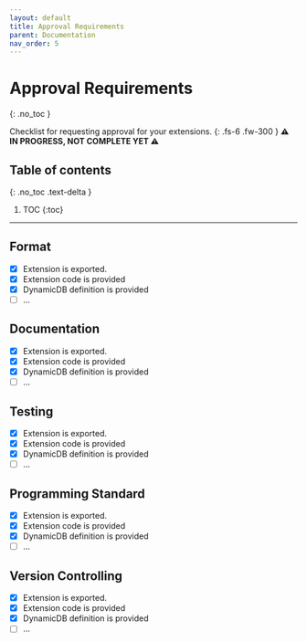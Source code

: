 ```yaml
---
layout: default
title: Approval Requirements
parent: Documentation
nav_order: 5
---
```


# Approval Requirements
{: .no_toc }

Checklist for requesting approval for your extensions.
{: .fs-6 .fw-300 }
**⚠️ ️️IN PROGRESS, NOT COMPLETE YET ⚠️**

## Table of contents
{: .no_toc .text-delta }

1. TOC
{:toc}

---

## Format
- [x] Extension is exported.
- [x] Extension code is provided
- [x] DynamicDB definition is provided
- [ ] ...

## Documentation
- [x] Extension is exported.
- [x] Extension code is provided
- [x] DynamicDB definition is provided
- [ ] ...

## Testing
- [x] Extension is exported.
- [x] Extension code is provided
- [x] DynamicDB definition is provided
- [ ] ...

## Programming Standard
- [x] Extension is exported.
- [x] Extension code is provided
- [x] DynamicDB definition is provided
- [ ] ...

## Version Controlling
- [x] Extension is exported.
- [x] Extension code is provided
- [x] DynamicDB definition is provided
- [ ] ...
